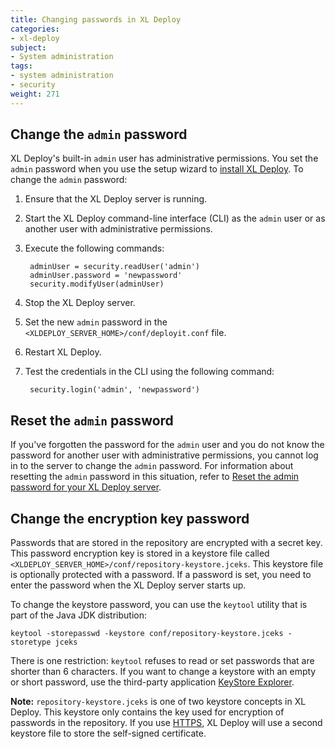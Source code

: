 ```yaml
---
title: Changing passwords in XL Deploy
categories:
- xl-deploy
subject:
- System administration
tags:
- system administration
- security
weight: 271
---
```


## Change the `admin` password

XL Deploy's built-in `admin` user has administrative permissions. You set the `admin` password when you use the setup wizard to [install XL Deploy](/xl-deploy/how-to/install-xl-deploy.html). To change the `admin` password:

1. Ensure that the XL Deploy server is running.
2. Start the XL Deploy command-line interface (CLI) as the `admin` user or as another user with administrative permissions.
3. Execute the following commands:

        adminUser = security.readUser('admin')
        adminUser.password = 'newpassword'
        security.modifyUser(adminUser)

4. Stop the XL Deploy server.
5. Set the new `admin` password in the `<XLDEPLOY_SERVER_HOME>/conf/deployit.conf` file.
6. Restart XL Deploy.
7. Test the credentials in the CLI using the following command:

        security.login('admin', 'newpassword')

## Reset the `admin` password

If you've forgotten the password for the `admin` user and you do not know the password for another user with administrative permissions, you cannot log in to the server to change the `admin` password. For information about resetting the `admin` password in this situation, refer to [Reset the admin password for your XL Deploy server](/xl-deploy/how-to/reset-admin-password-xl-deploy-server.html).

## Change the encryption key password

Passwords that are stored in the repository are encrypted with a secret key. This password encryption key is stored in a keystore file called `<XLDEPLOY_SERVER_HOME>/conf/repository-keystore.jceks`. This keystore file is optionally protected with a password. If a password is set, you need to enter the password when the XL Deploy server starts up.

To change the keystore password, you can use the `keytool` utility that is part of the Java JDK distribution:

    keytool -storepasswd -keystore conf/repository-keystore.jceks -storetype jceks

There is one restriction: `keytool` refuses to read or set passwords that are shorter than 6 characters. If you want to change a keystore with an empty or short password, use the third-party application [KeyStore Explorer](http://www.keystore-explorer.org/).

**Note:** `repository-keystore.jceks` is one of two keystore concepts in XL Deploy. This keystore only contains the key used for encryption of passwords in the repository. If you use [HTTPS](/xl-deploy/how-to/install-xl-deploy.html#step-2-configure-secure-communication), XL Deploy will use a second keystore file to store the self-signed certificate.
